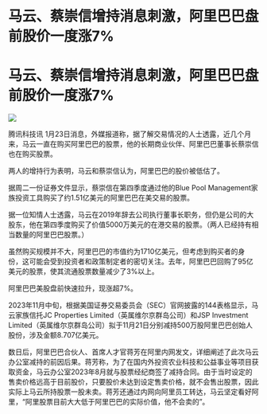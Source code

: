# 马云、蔡崇信增持消息刺激，阿里巴巴盘前股价一度涨7%

# 马云、蔡崇信增持消息刺激，阿里巴巴盘前股价一度涨7%

![](https://inews.gtimg.com/news_bt/OyuknxOdo9_7-aVX_W0fBGbMzfNLzaUKqXBr1ATAmtNA4AA/1000)

腾讯科技讯
1月23日消息，外媒报道称，据了解交易情况的人士透露，近几个月来，马云一直在购买阿里巴巴的股票，他的长期商业伙伴、阿里巴巴董事长蔡崇信也在购买股票。

两人的增持行为表明，马云和蔡崇信认为，阿里巴巴的股价被低估了。

据周二一份证券文件显示，蔡崇信在第四季度通过他的Blue Pool Management家族投资工具购买了约1.51亿美元的阿里巴巴在美交易的股票。

据一位知情人士透露，马云在2019年辞去公司执行董事长职务，但仍是公司的大股东，他在第四季度购买了价值5000万美元的在港交易的股票。（两人已经持有相当数量的阿里巴巴股票。）

虽然购买规模并不大，阿里巴巴的市值约为1710亿美元，但考虑到购买者的身份，这可能会受到投资者和政策制定者的密切关注。去年，阿里巴巴回购了95亿美元的股票，使其流通股票数量减少了3%以上。

阿里巴巴美股盘前快速拉升，现涨超7%。

2023年11月中旬，根据美国证券交易委员会（SEC）官网披露的144表格显示，马云家族信托JC Properties
Limited（英属维尔京群岛公司）和JSP Investment
Limited（英属维尔京群岛公司）拟于11月21日分别减持500万股阿里巴巴创始人股份，涉及金额8.707亿美元。

数日后，阿里巴巴合伙人、首席人才官蒋芳在阿里内网发文，详细阐述了此次马云办公室减持的前因后果。蒋芳称，为了在国内外投资农业科技和公益事业等项目获取资金，马云办公室2023年8月就与股票经纪商签了减持合同。由于当时设定的售卖价格远高于目前股价，只要股价未达到设定售卖价格，就不会售出股票，因此实际上马云所持股票一股未卖。蒋芳还通过内网向阿里员工转达，马云坚定看好阿里，“阿里股票目前大大低于阿里巴巴的实际价值，他不会卖的”。

